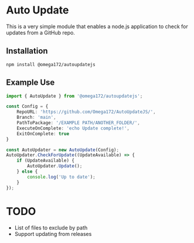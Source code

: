 # Auto Update

This is a very simple module that enables a node.js application to check for updates from a GitHub repo.

## Installation
`npm install @omega172/autoupdatejs`

## Example Use
```ts
import { AutoUpdate } from '@omega172/autoupdatejs';

const Config = {
    RepoURL: 'https://github.com/Omega172/AutoUpdateJS/',
    Branch: 'main',
    PathToPackage: '/EXAMPLE PATH/ANOTHER_FOLDER/',
    ExecuteOnComplete: 'echo Update complete!',
    ExitOnComplete: true
}

const AutoUpdater = new AutoUpdate(Config);
AutoUpdater.CheckForUpdate((UpdateAvailable) => {
    if (UpdateAvailable) {
        AutoUpdater.Update();
    } else {
        console.log('Up to date');
    }
});
```

# TODO
- List of files to exclude by path
- Support updating from releases
